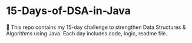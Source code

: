 # 15-Days-of-DSA-in-Java
🚀 This repo contains my 15-day challenge to strengthen Data Structures &amp; Algorithms using Java. Each day includes code, logic, readme file.

